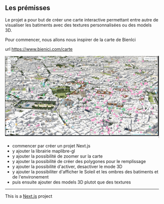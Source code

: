 ## Les prémisses

Le projet a pour but de créer une carte interactive permettant entre autre de visualiser les batiments avec des textures personnalisées ou des models 3D.

Pour commencer, nous allons nous inspirer de la carte de BienIci

url https://www.bienici.com/carte

<img width="1440" alt="image" src="./public/bienicimap.png">

- commencer par créer un projet Next.js
- y ajouter la librairie maplibre-gl
- y ajouter la possibilité de zoomer sur la carte
- y ajouter la possibilité de créer des polygones pour le remplissage
- y ajouter la possibilité d'activer, desactiver le mode 3D 
- y ajouter la possibiliter d'afficher le Soleil et les ombres des batiments et de l'environement
- puis ensuite ajouter des models 3D plutot que des textures





------------
This is a [Next.js](https://nextjs.org) project